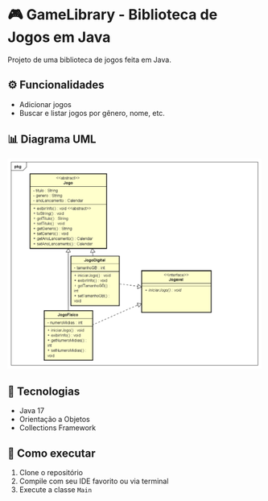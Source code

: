 # 🎮 GameLibrary - Biblioteca de Jogos em Java

Projeto de uma biblioteca de jogos feita em Java.

## ⚙️ Funcionalidades

- Adicionar jogos
- Buscar e listar jogos por gênero, nome, etc.

## 📊 Diagrama UML

![Diagrama UML](docs/uml-diagrama-jogo.png)

## 🧠 Tecnologias

- Java 17
- Orientação a Objetos
- Collections Framework

## 🚀 Como executar

1. Clone o repositório
2. Compile com seu IDE favorito ou via terminal
3. Execute a classe `Main`
